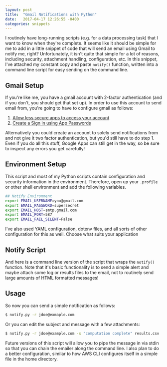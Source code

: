 ```yaml
---
layout: post
title:  "Gmail Notifications with Python"
date:   2017-04-17 12:26:55 -0400
categories: snippets
---
```


I routinely have long-running scripts (e.g. for a data processing task) that I  want to know when they're complete. It seems like it should be simple for me to add in a little snippet of code that will send an email using Gmail to notify me, right? Unfortunately, it isn't quite that simple for a lot of reasons, including security, attachment handling, configuration, etc. In this snippet, I've attached my constant copy and paste `notify()` function, written into a command line script for easy sending on the command line.

## Gmail Setup

If you're like me, you have a gmail account with 2-factor authentication (and if you don't, you should get that set up). In order to use this account to send email from, you're going to have to configure gmail as follows:

1. [Allow less secure apps to access your account](https://support.google.com/accounts/answer/6010255)
2. [Create a Sign in using App Passwords](https://support.google.com/accounts/answer/185833)

Alternatively you could create an account to solely send notifications from and not give it two factor authentication, but you'd still have to do step 1. Even if you do all this stuff, Google Apps can still get in the way, so be sure to inspect any errors you get carefully!

## Environment Setup

This script and most of my Python scripts contain configuration and security information in the environment. Therefore, open up your `.profile` or other shell environment and add the following variables.

```bash
## Notify Environment
export EMAIL_USERNAME=you@gmail.com
export EMAIL_PASSWORD=supersecret
export EMAIL_HOST=smtp.gmail.com
export EMAIL_PORT=587
export EMAIL_FAIL_SILENT=False
```

I've also used YAML configuration, dotenv files, and all sorts of other configuration for this as well. Choose what suits your application

## Notify Script

And here is a command line version of the script that wraps the `notify()` function. Note that it's basic functionality is to send a simple alert and maybe attach some log or results files to the email, not to routinely send large amounts of HTML formatted messages!

<script src="https://gist.github.com/bbengfort/089bbb73f072838ae8d1b0ac859299ff.js"></script>

## Usage

So now you can send a simple notification as follows:

```bash
$ notify.py -r jdoe@exmaple.com
```

Or you can edit the subject and message with a few attachments:

```bash
$ notify.py -r jdoe@example.com -s "computation complete" results.csv
```

Future versions of this script will allow you to pipe the message in via stdin so that you can chain the emailer along the command line. I also plan to do a better configuration, similar to how AWS CLI configures itself in a simple file in the home directory. 

